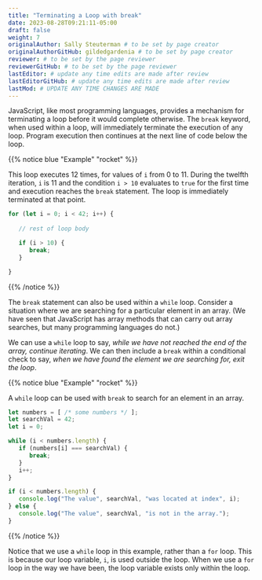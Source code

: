```yaml
---
title: "Terminating a Loop with break"
date: 2023-08-28T09:21:11-05:00
draft: false
weight: 7
originalAuthor: Sally Steuterman # to be set by page creator
originalAuthorGitHub: gildedgardenia # to be set by page creator
reviewer: # to be set by the page reviewer
reviewerGitHub: # to be set by the page reviewer
lastEditor: # update any time edits are made after review
lastEditorGitHub: # update any time edits are made after review
lastMod: # UPDATE ANY TIME CHANGES ARE MADE
---
```


JavaScript, like most programming languages, provides a mechanism for terminating a loop before it would complete otherwise. The `break` keyword, when used within a loop, will immediately terminate the execution of any loop. Program execution then continues at the next line of code below the loop.

{{% notice blue "Example" "rocket" %}}

   This loop executes 12 times, for values of `i` from 0 to 11. During the twelfth iteration, `i` is 11 and the condition `i > 10` evaluates to `true` for the first time and execution reaches the `break` statement. The loop is immediately terminated at that point.

   ```js {linenos=true}
   for (let i = 0; i < 42; i++) {
      
      // rest of loop body

      if (i > 10) {
         break;
      }

   }
   ```

{{% /notice %}}

The `break` statement can also be used within a `while` loop. Consider a situation where we are searching for a particular element in an array. (We have seen that JavaScript has array methods that can carry out array searches, but many programming languages do not.) 

We can use a `while` loop to say, *while we have not reached the end of the array, continue iterating*. We can then include a `break` within a conditional check to say, *when we have found the element we are searching for, exit the loop*.

{{% notice blue "Example" "rocket" %}}

   A `while` loop can be used with `break` to search for an element in an array. 

   ```js {linenos=true}
   let numbers = [ /* some numbers */ ];
   let searchVal = 42;
   let i = 0;

   while (i < numbers.length) {
      if (numbers[i] === searchVal) {
         break;
      }
      i++;
   }

   if (i < numbers.length) {
      console.log("The value", searchVal, "was located at index", i);
   } else {
      console.log("The value", searchVal, "is not in the array.");
   }
   ```

{{% /notice %}}

Notice that we use a `while` loop in this example, rather than a `for` loop. This is because our loop variable, `i`, is used outside the loop. When we use a `for` loop in the way we have been, the loop variable exists only within the loop.